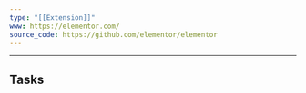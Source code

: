 ```yaml
---
type: "[[Extension]]"
www: https://elementor.com/
source_code: https://github.com/elementor/elementor
---
```

---

## Tasks

